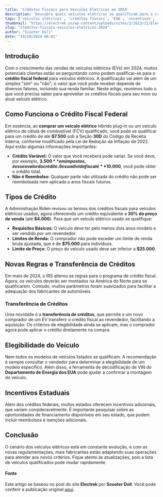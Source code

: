 ```yaml
---
title: 'Créditos Fiscais para Veículos Elétricos em 2024'
description: 'Descubra quais veículos elétricos se qualificam para o crédito fiscal federal nos EUA em 2024 e como aproveitá-los.'
tags: ['veículos elétricos', 'créditos fiscais', 'EUA', 'incentivos', '2024']
thumbnail: "https://electrek.co/wp-content/uploads/sites/3/2023/11/Electric-vehicle-tax-credits-2024.jpg?quality=82&strip=all&w=1400"
slug: "creditos-fiscais-veiculos-eletricos-2024"
author: "Scooter Doll"
date: "19/10/2024 06:01"
---
```


## Introdução

Com o crescimento das vendas de veículos elétricos (EVs) em 2024, muitos potenciais clientes estão se perguntando como podem qualificar-se para o **crédito fiscal federal** para veículos elétricos. A qualificação vai além de um simples "sim" ou "não"; o valor que você pode receber depende de diversos fatores, incluindo sua renda familiar. Neste artigo, reunimos tudo o que você precisa saber para aproveitar os créditos fiscais para seu novo ou atual veículo elétrico.

## Como Funciona o Crédito Fiscal Federal

Em essência, ao **comprar um veículo elétrico** híbrido plug-in ou um veículo elétrico de célula de combustível (FCV) qualificado, você pode se qualificar para um crédito de até **$7.500** sob a Seção **30D** do Código da Receita Interna, conforme modificado pela Lei de Redução da Inflação de 2022. Aqui estão algumas informações importantes:

- **Crédito Variável:** O valor que você receberá pode variar. Se você deve, por exemplo, **$3.500** em impostos, é esse o valor do crédito. Se sua dívida fiscal é **$10.000**, você pode obter o crédito total.
- **Não é Reembolso:** Qualquer parte não utilizada do crédito não pode ser reembolsada nem aplicada a anos fiscais futuros.

## Tipos de Crédito

A Administração Biden revisou os termos dos créditos fiscais para veículos elétricos usados, agora oferecendo um crédito equivalente a **30% do preço de venda** (até **$4.000**). Para que um veículo elétrico usado se qualifique:

- **Requisitos Básicos:** O veículo deve ter pelo menos dois anos-modelo e ser vendido por um revendedor.
- **Limites de Renda:** O comprador não pode exceder um limite de renda bruta ajustada, que é de **$75.000** para indivíduos.
- **Limite de Preço:** O preço do veículo usado deve ser inferior a **$25.000**.

## Novas Regras e Transferência de Créditos

Em maio de 2024, o IRS alterou as regras para o programa de crédito fiscal. Agora, os veículos deverão ser montados na América do Norte para se qualificarem. Contudo, muitos parâmetros foram suavizados para facilitar a adequação dos fabricantes de automóveis.

### Transferência de Créditos

Uma novidade é a **transferência de créditos**, que permite a um novo comprador de um EV transferir o crédito fiscal ao revendedor, facilitando a aquisição. Os critérios de elegibilidade ainda se aplicam, mas o comprador agora pode aplicar o crédito diretamente na compra.

## Elegibilidade do Veículo

Nem todos os modelos de veículos listados se qualificam. A recomendação é sempre consultar o vendedor para determinar a elegibilidade de um modelo específico. Além disso, a ferramenta de decodificação de VIN do **Departamento de Energia dos EUA** pode ajudar a confirmar a montagem do veículo.

## Incentivos Estaduais

Além dos créditos federais, muitos estados oferecem incentivos adicionais, que variam consideravelmente. É importante pesquisar sobre as oportunidades de financiamento disponíveis em seu estado, que podem incluir reembolsos e isenções adicionais.

## Conclusão

O cenário dos veículos elétricos está em constante evolução, e com as novas regulamentações, mais fabricantes estão adaptando suas operações para atender aos novos critérios. Fique atento às atualizações, pois a lista de veículos qualificados pode mudar rapidamente.

#### Fonte
Este artigo se baseou no post do site **Electrek** por **Scooter Doll**. Você pode conferir a publicação original [aqui](https://electrek.co/2024/10/18/which-electric-vehicles-qualify-us-federal-tax-credit-ev-2024/).